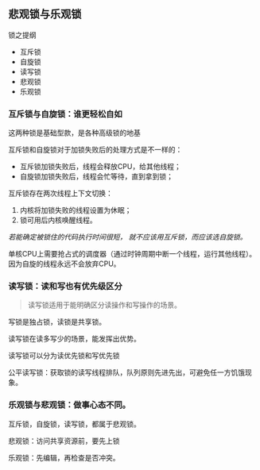 ## 悲观锁与乐观锁

锁之提纲
* 互斥锁
* 自旋锁
* 读写锁
* 悲观锁
* 乐观锁

### 互斥锁与自旋锁：谁更轻松自如

这两种锁是基础型款，是各种高级锁的地基

互斥锁和自旋锁对于加锁失败后的处理方式是不一样的：
* 互斥锁加锁失败后，线程会释放CPU，给其他线程；
* 自旋锁加锁失败后，线程会忙等待，直到拿到锁；

互斥锁存在两次线程上下文切换：
1. 内核将加锁失败的线程设置为休眠；
2. 锁可用后内核唤醒线程。

*若能确定被锁住的代码执行时间很短， 就不应该用互斥锁，而应该选自旋锁。*

单核CPU上需要抢占式的调度器（通过时钟周期中断一个线程，运行其他线程）。因为自旋的线程永远不会放弃CPU。

### 读写锁：读和写也有优先级区分

>读写锁适用于能明确区分读操作和写操作的场景。

写锁是独占锁，读锁是共享锁。

读写锁在读多写少的场景，能发挥出优势。

读写锁可以分为读优先锁和写优先锁

公平读写锁：获取锁的读写线程排队，队列原则先进先出，可避免任一方饥饿现象。

### 乐观锁与悲观锁：做事心态不同。

互斥锁，自旋锁，读写锁，都属于悲观锁。

悲观锁：访问共享资源前，要先上锁

乐观锁：先编辑，再检查是否冲突。


